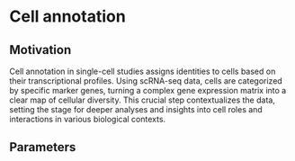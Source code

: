 # Cell annotation

## Motivation

Cell annotation in single-cell studies assigns identities to cells based on their transcriptional profiles. Using scRNA-seq data, cells are categorized by specific marker genes, turning a complex gene expression matrix into a clear map of cellular diversity. This crucial step contextualizes the data, setting the stage for deeper analyses and insights into cell roles and interactions in various biological contexts.

## Parameters
